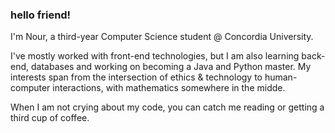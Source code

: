 ### hello friend!

I'm Nour, a third-year Computer Science student @ Concordia University.

I've mostly worked with front-end technologies, but I am also learning back-end, databases and working on becoming a Java and Python master. My interests span from the intersection of ethics & technology to human-computer interactions, with mathematics somewhere in the midde.

When I am not crying about my code, you can catch me reading or getting a third cup of coffee.


<!--
**sfnour/sfnour** is a ✨ _special_ ✨ repository because its `README.md` (this file) appears on your GitHub profile.

Here are some ideas to get you started:

- 🔭 I’m currently working on ...
- 🌱 I’m currently learning ...
- 👯 I’m looking to collaborate on ...
- 🤔 I’m looking for help with ...
- 💬 Ask me about ...
- 📫 How to reach me: ...
- 😄 Pronouns: ...
- ⚡ Fun fact: ...
-->
